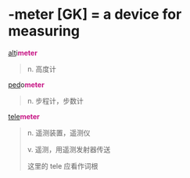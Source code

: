 # -meter [GK] = a device for measuring

[alt](_alt_.md)i<b style="color: #C71585;">meter</b>
> n. 高度计

[ped](_ped_.md)o<b style="color: #C71585;">meter</b>
> n. 步程计，步数计

[tele](tele-.md)<b style="color: #C71585;">meter</b>
> n. 遥测装置，遥测仪
>
> v. 遥测，用遥测发射器传送
>
> 这里的 tele 应看作词根